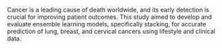 Cancer is a leading cause of death worldwide, and its early detection is crucial for improving patient outcomes. This study aimed to develop and evaluate ensemble learning models, specifically stacking, for accurate prediction of lung, breast, and cervical cancers using lifestyle and clinical data.
